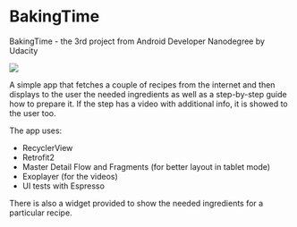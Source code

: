 # BakingTime
BakingTime - the 3rd project from Android Developer Nanodegree by Udacity

![](https://lh3.googleusercontent.com/YntpFN3bfWqlA6aAHURR81h9LpREvxeZ47js5_ZoeuucjkJQc7AM1CzRnrMq-YJ2Nn9l5mczNOVOvRhruQ4EFWvPO_13moW2H_xq7iQ8jNzR62uSJ4EPD5Ns6ok08NowEzQ71Ul83_NkAfgod1WI8a51DhXbzt4G5wV7uwJcP9Be-78L3kqLQEBZSH1779zEjUhscFHONtvEgBcBPtKOt_dPsRGkQoGe4SnwJgLWcxmngysjUEAbE3Y8fgzg1ICXMgHhb81ELs1fC_eEyVY3fHKa7xVS46Gi8F0MbEiVFqI8-ZZGrlbRgcfaJJh1gTHlD8kazcGC0gNQ_o7E-wB0nzo2ZYAwOPYEmoOV32ASPLJFu6ct1F4AYYgalryerub7CJ-r6JlD9B5nZbZkcnEwVVAabvmbBfB7mMUnCqfWguw8SZS6Bl4udQpSCRYtqGI1-harCm1MP9Kjw4QSTNI9MP1sex3TMM2ZdWpETDzCx5SUUamXaEQEvAY4oxiJXKnunuwNmxxemlG7u5MA2V4NlPXjDrZojubl5GqUlm12CkKZtVE0DRVUkN2rCctyoYZG27xylF91Niqrfn_aS91NYgmgwHXyEiOFLxHfsbr7=s921-no)

A simple app that fetches a couple of recipes from the internet and then displays to the user the needed ingredients as well as a step-by-step guide how to prepare it. If the step has a video with additional info, it is showed to the user too.

The app uses:
* RecyclerView 
* Retrofit2
* Master Detail Flow and Fragments (for better layout in tablet mode)
* Exoplayer (for the videos)
* UI tests with Espresso

There is also a widget provided to show the needed ingredients for a particular recipe.

 
